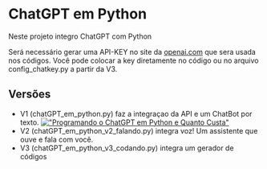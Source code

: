 # ChatGPT em Python

Neste projeto integro ChatGPT com Python

Será necessário gerar uma API-KEY no site da <a href="https://openai.com">openai.com</a> que sera usada nos códigos. Você pode colocar a key diretamente no código ou no arquivo config_chatkey.py a partir da V3.

## Versões
- V1 (chatGPT_em_python.py) faz a integraçao da API e um ChatBot por texto.
[!["Programando o ChatGPT em Python e Quanto Custa"](https://img.youtube.com/vi/I4ceiHBsN3c/0.jpg)](https://www.youtube.com/watch?v=I4ceiHBsN3c)
- V2 (chatGPT_em_python_v2_falando.py) integra voz! Um assistente que ouve e fala com você.
- V3 (chatGPT_em_python_v3_codando.py) integra um gerador de códigos

